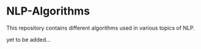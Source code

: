 # NLP-Algorithms
This repository contains different algorithms used in various topics of NLP.

yet to be added...
